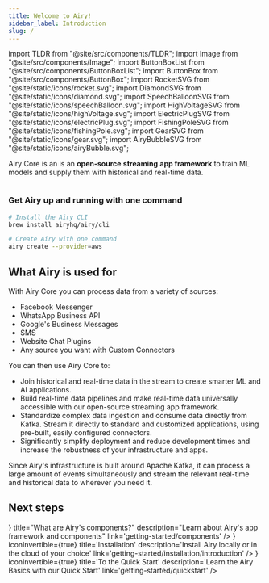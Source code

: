 ```yaml
---
title: Welcome to Airy!
sidebar_label: Introduction
slug: /
---
```


import TLDR from "@site/src/components/TLDR";
import Image from "@site/src/components/Image";
import ButtonBoxList from "@site/src/components/ButtonBoxList";
import ButtonBox from "@site/src/components/ButtonBox";
import RocketSVG from "@site/static/icons/rocket.svg";
import DiamondSVG from "@site/static/icons/diamond.svg";
import SpeechBalloonSVG from "@site/static/icons/speechBalloon.svg";
import HighVoltageSVG from "@site/static/icons/highVoltage.svg";
import ElectricPlugSVG from "@site/static/icons/electricPlug.svg";
import FishingPoleSVG from "@site/static/icons/fishingPole.svg";
import GearSVG from "@site/static/icons/gear.svg";
import AiryBubbleSVG from "@site/static/icons/airyBubble.svg";

<TLDR>

Airy Core is an is an **open-source** **streaming** **app framework** to train ML models and supply them with historical and real-time data.

</TLDR>

<Image lightModePath="img/getting-started/introduction-light.png" darkModePath="img/getting-started/introduction-light.png"/>

<h3>Get Airy up and running with one command</h3>

```bash
# Install the Airy CLI
brew install airyhq/airy/cli

# Create Airy with one command
airy create --provider=aws
```

## What Airy is used for

With Airy Core you can process data from a variety of sources:

- Facebook Messenger
- WhatsApp Business API
- Google's Business Messages
- SMS
- Website Chat Plugins
- Any source you want with Custom Connectors

You can then use Airy Core to:

- Join historical and real-time data in the stream to create smarter ML and AI applications.
- Build real-time data pipelines and make real-time data universally accessible with our open-source streaming app framework.
- Standardize complex data ingestion and consume data directly from Kafka. Stream it directly to standard and customized applications, using pre-built, easily configured connectors.
- Significantly simplify deployment and reduce development times and increase the robustness of your infrastructure and apps.

Since Airy's infrastructure is built around Apache Kafka,
it can process a large amount of events simultaneously and stream the relevant real-time
and historical data to wherever you need it.

## Next steps

<ButtonBoxList>
<ButtonBox
    icon={<AiryBubbleSVG />}
    title="What are Airy's components?"
    description="Learn about Airy's app framework and components"
    link='getting-started/components'
/>
<ButtonBox
    icon={<RocketSVG />}
    iconInvertible={true}
    title='Installation'
    description='Install Airy locally or in the cloud of your choice'
    link='getting-started/installation/introduction'
/>
<ButtonBox
    icon={<DiamondSVG />}
    iconInvertible={true}
    title='To the Quick Start'
    description='Learn the Airy Basics with our Quick Start'
    link='getting-started/quickstart'
/>
</ButtonBoxList>
